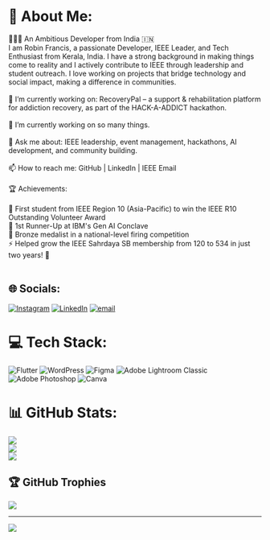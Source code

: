 # 💫 About Me:
👨🏻‍💻 An Ambitious  Developer from India 🇮🇳<br>I am Robin Francis, a passionate Developer, IEEE Leader, and Tech Enthusiast from Kerala, India. I have a strong background in making things come to reality and I actively contribute to IEEE through leadership and student outreach. I love working on projects that bridge technology and social impact, making a difference in communities.<br><br>🔭 I’m currently working on: RecoveryPal – a support & rehabilitation platform for addiction recovery, as part of the HACK-A-ADDICT hackathon.<br><br>🌱 I’m currently working on so many things.<br><br>💬 Ask me about: IEEE leadership, event management, hackathons, AI development, and community building.<br><br>📫 How to reach me: GitHub | LinkedIn | IEEE Email<br><br>🏆 Achievements:<br><br>🏅 First student from IEEE Region 10 (Asia-Pacific) to win the IEEE R10 Outstanding Volunteer Award<br>🥈 1st Runner-Up at IBM's Gen AI Conclave<br>🥉 Bronze medalist in a national-level firing competition<br>⚡ Helped grow the IEEE Sahrdaya SB membership from 120 to 534 in just two years! 🚀<br><br>


## 🌐 Socials:
[![Instagram](https://img.shields.io/badge/Instagram-%23E4405F.svg?logo=Instagram&logoColor=white)](https://instagram.com/robinfrancis186) [![LinkedIn](https://img.shields.io/badge/LinkedIn-%230077B5.svg?logo=linkedin&logoColor=white)](https://linkedin.com/in/robinfrancis186) [![email](https://img.shields.io/badge/Email-D14836?logo=gmail&logoColor=white)](mailto:robinfrancis186@gmail.com) 

# 💻 Tech Stack:
![Flutter](https://img.shields.io/badge/Flutter-%2302569B.svg?style=for-the-badge&logo=Flutter&logoColor=white) ![WordPress](https://img.shields.io/badge/WordPress-%23117AC9.svg?style=for-the-badge&logo=WordPress&logoColor=white) ![Figma](https://img.shields.io/badge/figma-%23F24E1E.svg?style=for-the-badge&logo=figma&logoColor=white) ![Adobe Lightroom Classic](https://img.shields.io/badge/Adobe%20Lightroom%20Classic-31A8FF.svg?style=for-the-badge&logo=Adobe%20Lightroom%20Classic&logoColor=white) ![Adobe Photoshop](https://img.shields.io/badge/adobe%20photoshop-%2331A8FF.svg?style=for-the-badge&logo=adobe%20photoshop&logoColor=white) ![Canva](https://img.shields.io/badge/Canva-%2300C4CC.svg?style=for-the-badge&logo=Canva&logoColor=white)
# 📊 GitHub Stats:
![](https://github-readme-stats.vercel.app/api?username=robinfrancis186&theme=gotham&hide_border=false&include_all_commits=false&count_private=false)<br/>
![](https://github-readme-streak-stats.herokuapp.com/?user=robinfrancis186&theme=gotham&hide_border=false)<br/>
![](https://github-readme-stats.vercel.app/api/top-langs/?username=robinfrancis186&theme=gotham&hide_border=false&include_all_commits=false&count_private=false&layout=compact)

## 🏆 GitHub Trophies
![](https://github-profile-trophy.vercel.app/?username=robinfrancis186&theme=radical&no-frame=false&no-bg=true&margin-w=4)

---
[![](https://visitcount.itsvg.in/api?id=robinfrancis186&icon=0&color=0)](https://visitcount.itsvg.in)

